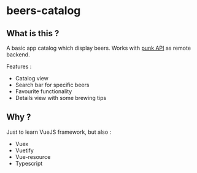 # beers-catalog

## What is this ?

A basic app catalog which display beers. Works with [punk API](https://punkapi.com/) as remote backend.

Features : 
* Catalog view
* Search bar for specific beers
* Favourite functionality
* Details view with some brewing tips

## Why ?

Just to learn VueJS framework, but also : 
* Vuex
* Vuetify
* Vue-resource
* Typescript

